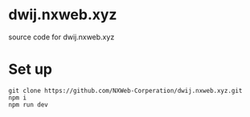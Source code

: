 # dwij.nxweb.xyz
source code for dwij.nxweb.xyz
# Set up
```
git clone https://github.com/NXWeb-Corperation/dwij.nxweb.xyz.git
npm i
npm run dev
```
